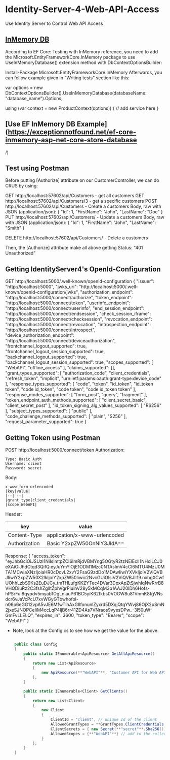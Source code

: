 # Identity-Server-4-Web-API-Access
Use Identity Server to Control Web API Access


## [InMemory DB](https://stackoverflow.com/questions/48061096/why-cant-i-call-the-useinmemorydatabase-method-on-dbcontextoptionsbuilder/48062124)

According to EF Core: Testing with InMemory reference, you need to add the Microsoft.EntityFrameworkCore.InMemory package to use UseInMemoryDatabase() extension method with DbContextOptionsBuilder:

Install-Package Microsoft.EntityFrameworkCore.InMemory
Afterwards, you can follow example given in "Writing tests" section like this:

var options = new DbContextOptionsBuilder<ProductContext>().UseInMemoryDatabase(databaseName: "database_name").Options;

using (var context = new ProductContext(options))
{
    // add service here
}

## [Use EF InMemory DB Example](https://exceptionnotfound.net/ef-core-inmemory-asp-net-core-store-database
/)



## Test using Postman 

Before putting [Authorize] attribute on our CustomerController, we can do CRUS by using:

GET http://localhost:57602/api/Customers - get all customers
GET http://localhost:57602/api/Customers/3 - get a specific customers
POST http://localhost:57602/api/Customers - Create a customers
Body, raw with JSON (application/json):
{
    "Id": 1,
    "FirstName": "John",
    "LastName": "Doe"
}
PUT http://localhost:57602/api/Customers/ - Update a customers
Body, raw with JSON (application/json):
{
    "Id": 1,
    "FirstName": "John",
    "LastName": "Smith"
}

DELETE http://localhost:57602/api/Customers/ - Delete a customers

Then, the [Authorize] attribute make all above getting Status: "401 Unauthorized"

## Getting IdentityServer4's OpenId-Configuration

GET http://localhost:5000/.well-known/openid-configuration
{
    "issuer": "http://localhost:5000",
    "jwks_uri": "http://localhost:5000/.well-known/openid-configuration/jwks",
    "authorization_endpoint": "http://localhost:5000/connect/authorize",
    "token_endpoint": "http://localhost:5000/connect/token",
    "userinfo_endpoint": "http://localhost:5000/connect/userinfo",
    "end_session_endpoint": "http://localhost:5000/connect/endsession",
    "check_session_iframe": "http://localhost:5000/connect/checksession",
    "revocation_endpoint": "http://localhost:5000/connect/revocation",
    "introspection_endpoint": "http://localhost:5000/connect/introspect",
    "device_authorization_endpoint": "http://localhost:5000/connect/deviceauthorization",
    "frontchannel_logout_supported": true,
    "frontchannel_logout_session_supported": true,
    "backchannel_logout_supported": true,
    "backchannel_logout_session_supported": true,
    "scopes_supported": [
        "WebAPI",
        "offline_access"
    ],
    "claims_supported": [],
    "grant_types_supported": [
        "authorization_code",
        "client_credentials",
        "refresh_token",
        "implicit",
        "urn:ietf:params:oauth:grant-type:device_code"
    ],
    "response_types_supported": [
        "code",
        "token",
        "id_token",
        "id_token token",
        "code id_token",
        "code token",
        "code id_token token"
    ],
    "response_modes_supported": [
        "form_post",
        "query",
        "fragment"
    ],
    "token_endpoint_auth_methods_supported": [
        "client_secret_basic",
        "client_secret_post"
    ],
    "id_token_signing_alg_values_supported": [
        "RS256"
    ],
    "subject_types_supported": [
        "public"
    ],
    "code_challenge_methods_supported": [
        "plain",
        "S256"
    ],
    "request_parameter_supported": true
}

## Getting Token using Postman

POST http://localhost:5000/connect/token
Authorization:

	Type: Basic Auth
	Username: client
	Password: secret

Body: 

    x-www-form-urlencoded
    |key|value|
    |--| --|
    |grant_type|client_credentials|
    |scope|WebAPI|

Header:

|key|value|
|---|---|
|Content-Type|application/x-www-urlencoded|
|Authorization|Basic Y2xpZW50OnNlY3JldA==|  


Response:
{
    "access_token": "eyJhbGciOiJSUzI1NiIsImtpZCI6ImRjdVBMYng5OGtyR2tzNElEclI1NHciLCJ0eXAiOiJhdCtqd3QifQ.eyJuYmYiOjE1ODM1Mzc0NTAsImV4cCI6MTU4MzU0MTA1MCwiaXNzIjoiaHR0cDovL2xvY2FsaG9zdDo1MDAwIiwiYXVkIjoiV2ViQVBJIiwiY2xpZW50X2lkIjoiY2xpZW50Iiwic2NvcGUiOlsiV2ViQVBJIl19.nxhgXCwfUOhhLzbS9Ks2EuDJCy_tmTHLufgKKZYTec4DVar3DpxApZtSjwhIqNwRrrB8VHQDiuRz2C3fshZglItZphVgrPluihV28y5kMCqM3p1AAJ20IDh6Hofs-hPSrFuI8qypdv5myab1OgLnlauP61BC5yiK62fkbs0VOGW8u81VnmK8fgVNsdcr6vJaVcPcU7xvWGyGTbwhofol-n06p6eGG12vpA5vJE6MfwTlhAxGIlfonunlZyxrd5DXqjQtqYWvj86OjX2uSmN2jxeSJNOPCeIiM4ccLqP4IjB6rr41ZD4As7VNraos9vyesDPw_-3l50uW-GmFvLLELQ",
    "expires_in": 3600,
    "token_type": "Bearer",
    "scope": "WebAPI"
}

- Note, look at the Config.cs to see how we get the value for the above.
```csharp

    public class Config
    {
        public static IEnumerable<ApiResource> GetAllApiResource()
        {
            return new List<ApiResource>
            {
                new ApiResource(**"WebAPI"**, "Customer API for Web API")
            };
        }

        public static IEnumerable<Client> GetClients()
        {
            return new List<Client>
            {
                new Client
                {
                    ClientId = "client", // unique Id of the client
                    AllowedGrantTypes = **GrantTypes.ClientCredentials,**
                    ClientSecrets = { new Secret(**"secret"**.Sha256()) }, // add to the collection
                    AllowedScopes = {**"WebAPI"**} // add to the collection to indicate which WebAPI is allowed
                }
            };
        }
    }
``` 
